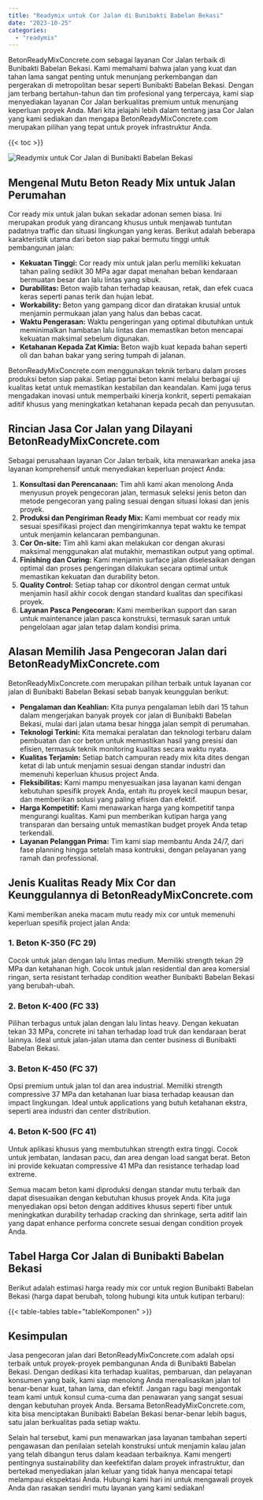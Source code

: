 ```yaml
---
title: "Readymix untuk Cor Jalan di Bunibakti Babelan Bekasi"
date: "2023-10-25"
categories: 
  - "readymix"
---
```


BetonReadyMixConcrete.com sebagai layanan Cor Jalan terbaik di Bunibakti Babelan Bekasi. Kami memahami bahwa jalan yang kuat dan tahan lama sangat penting untuk menunjang perkembangan dan pergerakan di metropolitan besar seperti Bunibakti Babelan Bekasi. Dengan jam terbang bertahun-tahun dan tim profesional yang terpercaya, kami siap menyediakan layanan Cor Jalan berkualitas premium untuk menunjang keperluan proyek Anda. Mari kita jelajahi lebih dalam tentang jasa Cor Jalan yang kami sediakan dan mengapa BetonReadyMixConcrete.com merupakan pilihan yang tepat untuk proyek infrastruktur Anda.

{{< toc >}}

![Readymix untuk Cor Jalan di Bunibakti Babelan Bekasi](https://betoncor8.github.io/cor/harga-beton-readymix-concrete%20(33).png)

## Mengenal Mutu Beton Ready Mix untuk Jalan Perumahan

Cor ready mix untuk jalan bukan sekadar adonan semen biasa. Ini merupakan produk yang dirancang khusus untuk menjawab tuntutan padatnya traffic dan situasi lingkungan yang keras. Berikut adalah beberapa karakteristik utama dari beton siap pakai bermutu tinggi untuk pembangunan jalan:

- **Kekuatan Tinggi:** Cor ready mix untuk jalan perlu memiliki kekuatan tahan paling sedikit 30 MPa agar dapat menahan beban kendaraan bermuatan besar dan lalu lintas yang sibuk.
- **Durabilitas:** Beton wajib tahan terhadap keausan, retak, dan efek cuaca keras seperti panas terik dan hujan lebat.
- **Workability:** Beton yang gampang dicor dan diratakan krusial untuk menjamin permukaan jalan yang halus dan bebas cacat.
- **Waktu Pengerasan:** Waktu pengeringan yang optimal dibutuhkan untuk meminimalkan hambatan lalu lintas dan memastikan beton mencapai kekuatan maksimal sebelum digunakan.
- **Ketahanan Kepada Zat Kimia:** Beton wajib kuat kepada bahan seperti oli dan bahan bakar yang sering tumpah di jalanan.

BetonReadyMixConcrete.com menggunakan teknik terbaru dalam proses produksi beton siap pakai. Setiap partai beton kami melalui berbagai uji kualitas ketat untuk memastikan kestabilan dan keandalan. Kami juga terus mengadakan inovasi untuk memperbaiki kinerja konkrit, seperti pemakaian aditif khusus yang meningkatkan ketahanan kepada pecah dan penyusutan.

## Rincian Jasa Cor Jalan yang Dilayani BetonReadyMixConcrete.com

Sebagai perusahaan layanan Cor Jalan terbaik, kita menawarkan aneka jasa layanan komprehensif untuk menyediakan keperluan project Anda:

1. **Konsultasi dan Perencanaan:** Tim ahli kami akan menolong Anda menyusun proyek pengecoran jalan, termasuk seleksi jenis beton dan metode pengecoran yang paling sesuai dengan situasi lokasi dan jenis proyek.
2. **Produksi dan Pengiriman Ready Mix:** Kami membuat cor ready mix sesuai spesifikasi project dan mengirimkannya tepat waktu ke tempat untuk menjamin kelancaran pembangunan.
3. **Cor On-site:** Tim ahli kami akan melakukan cor dengan akurasi maksimal menggunakan alat mutakhir, memastikan output yang optimal.
4. **Finishing dan Curing:** Kami menjamin surface jalan diselesaikan dengan optimal dan proses pengeringan dilakukan secara optimal untuk memastikan kekuatan dan durability beton.
5. **Quality Control:** Setiap tahap cor dikontrol dengan cermat untuk menjamin hasil akhir cocok dengan standard kualitas dan specifikasi proyek.
6. **Layanan Pasca Pengecoran:** Kami memberikan support dan saran untuk maintenance jalan pasca konstruksi, termasuk saran untuk pengelolaan agar jalan tetap dalam kondisi prima.

## Alasan Memilih Jasa Pengecoran Jalan dari BetonReadyMixConcrete.com

BetonReadyMixConcrete.com merupakan pilihan terbaik untuk layanan cor jalan di Bunibakti Babelan Bekasi sebab banyak keunggulan berikut:

- **Pengalaman dan Keahlian:** Kita punya pengalaman lebih dari 15 tahun dalam mengerjakan banyak proyek cor jalan di Bunibakti Babelan Bekasi, mulai dari jalan utama besar hingga jalan sempit di perumahan.
- **Teknologi Terkini:** Kita memakai peralatan dan teknologi terbaru dalam pembuatan dan cor beton untuk memastikan hasil yang presisi dan efisien, termasuk teknik monitoring kualitas secara waktu nyata.
- **Kualitas Terjamin:** Setiap batch campuran ready mix kita dites dengan ketat di lab untuk menjamin sesuai dengan standar industri dan memenuhi keperluan khusus project Anda.
- **Fleksibilitas:** Kami mampu menyesuaikan jasa layanan kami dengan kebutuhan spesifik proyek Anda, entah itu proyek kecil maupun besar, dan memberikan solusi yang paling efisien dan efektif.
- **Harga Kompetitif:** Kami menawarkan harga yang kompetitif tanpa mengurangi kualitas. Kami pun memberikan kutipan harga yang transparan dan bersaing untuk memastikan budget proyek Anda tetap terkendali.
- **Layanan Pelanggan Prima:** Tim kami siap membantu Anda 24/7, dari fase planning hingga setelah masa kontruksi, dengan pelayanan yang ramah dan professional.

## Jenis Kualitas Ready Mix Cor dan Keunggulannya di BetonReadyMixConcrete.com

Kami memberikan aneka macam mutu ready mix cor untuk memenuhi keperluan spesifik project jalan Anda:

### 1\. Beton K-350 (FC 29)

Cocok untuk jalan dengan lalu lintas medium. Memiliki strength tekan 29 MPa dan ketahanan high. Cocok untuk jalan residential dan area komersial ringan, serta resistant terhadap condition weather Bunibakti Babelan Bekasi yang berubah-ubah.

### 2\. Beton K-400 (FC 33)

Pilihan terbagus untuk jalan dengan lalu lintas heavy. Dengan kekuatan tekan 33 MPa, concrete ini tahan terhadap load truk dan kendaraan berat lainnya. Ideal untuk jalan-jalan utama dan center business di Bunibakti Babelan Bekasi.

### 3\. Beton K-450 (FC 37)

Opsi premium untuk jalan tol dan area industrial. Memiliki strength compressive 37 MPa dan ketahanan luar biasa terhadap keausan dan impact lingkungan. Ideal untuk applications yang butuh ketahanan ekstra, seperti area industri dan center distribution.

### 4\. Beton K-500 (FC 41)

Untuk aplikasi khusus yang membutuhkan strength extra tinggi. Cocok untuk jembatan, landasan pacu, dan area dengan load sangat berat. Beton ini provide kekuatan compressive 41 MPa dan resistance terhadap load extreme.

Semua macam beton kami diproduksi dengan standar mutu terbaik dan dapat disesuaikan dengan kebutuhan khusus proyek Anda. Kita juga menyediakan opsi beton dengan additives khusus seperti fiber untuk meningkatkan durability terhadap cracking dan shrinkage, serta aditif lain yang dapat enhance performa concrete sesuai dengan condition proyek Anda.

## Tabel Harga Cor Jalan di Bunibakti Babelan Bekasi

Berikut adalah estimasi harga ready mix cor untuk region Bunibakti Babelan Bekasi (harga dapat berubah, tolong hubungi kita untuk kutipan terbaru):

{{< table-tables table="tableKomponen" >}}

## Kesimpulan

Jasa pengecoran jalan dari BetonReadyMixConcrete.com adalah opsi terbaik untuk proyek-proyek pembangunan Anda di Bunibakti Babelan Bekasi. Dengan dedikasi kita terhadap kualitas, pembaruan, dan pelayanan konsumen yang baik, kami siap menolong Anda merealisasikan jalan tol benar-benar kuat, tahan lama, dan efektif. Jangan ragu bagi mengontak team kami untuk konsul cuma-cuma dan penawaran yang sangat sesuai dengan kebutuhan proyek Anda. Bersama BetonReadyMixConcrete.com, kita bisa menciptakan Bunibakti Babelan Bekasi benar-benar lebih bagus, satu jalan berkualitas pada setiap waktu.

Selain hal tersebut, kami pun menawarkan jasa layanan tambahan seperti pengawasan dan penilaian setelah konstruksi untuk menjamin kalau jalan yang telah dibangun terus dalam keadaan terbaiknya. Kami mengerti pentingnya sustainability dan keefektifan dalam proyek infrastruktur, dan bertekad menyediakan jalan keluar yang tidak hanya mencapai tetapi melampaui ekspektasi Anda. Hubungi kami hari ini untuk mengawali proyek Anda dan rasakan sendiri mutu layanan yang kami sediakan!
